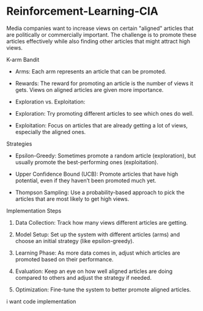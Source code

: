 # Reinforcement-Learning-CIA

Media companies want to increase views on certain "aligned" articles that are politically or commercially important. The challenge is to promote these articles effectively while also finding other articles that might attract high views.


K-arm Bandit

- Arms: Each arm represents an article that can be promoted.

- Rewards: The reward for promoting an article is the number of views it gets. Views on aligned articles are given more importance.

- Exploration vs. Exploitation:

- Exploration: Try promoting different articles to see which ones do well.

- Exploitation: Focus on articles that are already getting a lot of views, especially the aligned ones.


Strategies

- Epsilon-Greedy: Sometimes promote a random article (exploration), but usually promote the best-performing ones (exploitation).

- Upper Confidence Bound (UCB): Promote articles that have high potential, even if they haven’t been promoted much yet.

- Thompson Sampling: Use a probability-based approach to pick the articles that are most likely to get high views.


Implementation Steps

1. Data Collection: Track how many views different articles are getting.

2. Model Setup: Set up the system with different articles (arms) and choose an initial strategy (like epsilon-greedy).

3. Learning Phase: As more data comes in, adjust which articles are promoted based on their performance.

4. Evaluation: Keep an eye on how well aligned articles are doing compared to others and adjust the strategy if needed.

5. Optimization: Fine-tune the system to better promote aligned articles.

i want code implementation
